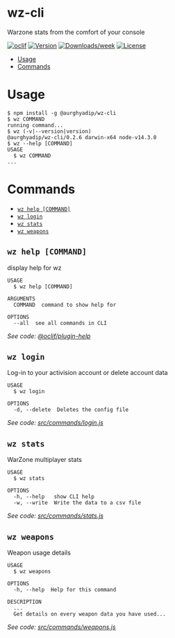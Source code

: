 wz-cli
======

Warzone stats from the comfort of your console

[![oclif](https://img.shields.io/badge/cli-oclif-brightgreen.svg)](https://oclif.io)
[![Version](https://img.shields.io/npm/v/@aurghyadip/wz-cli.svg)](https://npmjs.org/package/wz-cli)
[![Downloads/week](https://img.shields.io/npm/dw/@aurghyadip/wz-cli.svg)](https://npmjs.org/package/wz-cli)
[![License](https://img.shields.io/npm/l/@aurghyadip/wz-cli.svg)](https://github.com/aurghya-0/wz-cli/blob/master/package.json)

<!-- toc -->
* [Usage](#usage)
* [Commands](#commands)
<!-- tocstop -->
# Usage
<!-- usage -->
```sh-session
$ npm install -g @aurghyadip/wz-cli
$ wz COMMAND
running command...
$ wz (-v|--version|version)
@aurghyadip/wz-cli/0.2.6 darwin-x64 node-v14.3.0
$ wz --help [COMMAND]
USAGE
  $ wz COMMAND
...
```
<!-- usagestop -->
# Commands
<!-- commands -->
* [`wz help [COMMAND]`](#wz-help-command)
* [`wz login`](#wz-login)
* [`wz stats`](#wz-stats)
* [`wz weapons`](#wz-weapons)

## `wz help [COMMAND]`

display help for wz

```
USAGE
  $ wz help [COMMAND]

ARGUMENTS
  COMMAND  command to show help for

OPTIONS
  --all  see all commands in CLI
```

_See code: [@oclif/plugin-help](https://github.com/oclif/plugin-help/blob/v3.0.1/src/commands/help.ts)_

## `wz login`

Log-in to your activision account or delete account data

```
USAGE
  $ wz login

OPTIONS
  -d, --delete  Deletes the config file
```

_See code: [src/commands/login.js](https://github.com/aurghya-0/wz-cli/blob/v0.2.6/src/commands/login.js)_

## `wz stats`

WarZone multiplayer stats

```
USAGE
  $ wz stats

OPTIONS
  -h, --help   show CLI help
  -w, --write  Write the data to a csv file
```

_See code: [src/commands/stats.js](https://github.com/aurghya-0/wz-cli/blob/v0.2.6/src/commands/stats.js)_

## `wz weapons`

Weapon usage details

```
USAGE
  $ wz weapons

OPTIONS
  -h, --help  Help for this command

DESCRIPTION
  ...
  Get details on every weapon data you have used...
```

_See code: [src/commands/weapons.js](https://github.com/aurghya-0/wz-cli/blob/v0.2.6/src/commands/weapons.js)_
<!-- commandsstop -->
